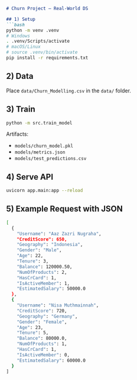 ````md
# Churn Project – Real-World DS

## 1) Setup
```bash
python -m venv .venv
# Windows
. .venv/Scripts/activate
# macOS/Linux
# source .venv/bin/activate
pip install -r requirements.txt
````

## 2) Data

Place `data/Churn_Modelling.csv` in the `data/` folder.

## 3) Train

```bash
python -m src.train_model
```

Artifacts:

- `models/churn_model.pkl`
- `models/metrics.json`
- `models/test_predictions.csv`

## 4) Serve API

```bash
uvicorn app.main:app --reload
```

## 5) Example Request with JSON

```bash
[
  {
    "Username": "Aaz Zazri Nugraha",
    "CreditScore": 650,
    "Geography": "Indonesia",
    "Gender": "Male",
    "Age": 22,
    "Tenure": 3,
    "Balance": 120000.50,
    "NumOfProducts": 2,
    "HasCrCard": 1,
    "IsActiveMember": 1,
    "EstimatedSalary": 50000.0
  },
  {
    "Username": "Nisa Muthmainnah",
    "CreditScore": 720,
    "Geography": "Germany",
    "Gender": "Female",
    "Age": 23,
    "Tenure": 5,
    "Balance": 80000.0,
    "NumOfProducts": 1,
    "HasCrCard": 1,
    "IsActiveMember": 0,
    "EstimatedSalary": 60000.0
  }
]

```